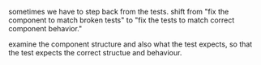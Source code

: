 sometimes we have to step back from the tests.
shift from "fix the component to match broken tests" to "fix the tests to match correct component behavior."

examine the component structure and also what the test expects, so that the test expects the correct structue and behaviour.
